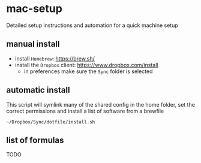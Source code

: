 # mac-setup
Detailed setup instructions and automation for a quick machine setup

## manual install

* install `Homebrew`: https://brew.sh/
* install the `Dropbox` client: https://www.dropbox.com/install
  * in preferences make sure the `Sync` folder is selected

## automatic install

This script will symlink many of the shared config in the home folder, set the correct permissions and install a list of software from a brewfile

    ~/Dropbox/Sync/dotfile/install.sh

## list of formulas

TODO
